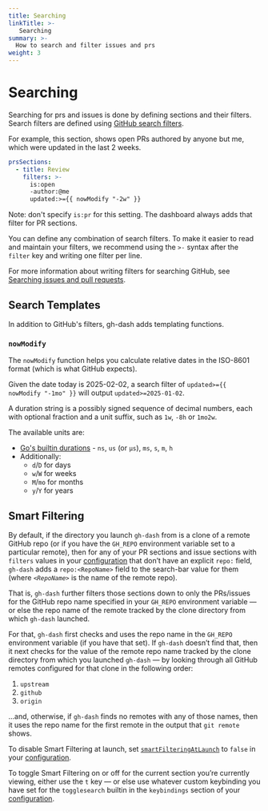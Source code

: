 ```yaml
---
title: Searching
linkTitle: >-
   Searching
summary: >-
  How to search and filter issues and prs
weight: 3
---
```


# Searching

Searching for prs and issues is done by defining sections and their filters.
Search filters are defined using [GitHub search filters][01].

For example, this section, shows open PRs authored by anyone but me, which were updated in the last 2 weeks.

```yaml
prsSections:
  - title: Review
    filters: >-
      is:open
      -author:@me
      updated:>={{ nowModify "-2w" }}
```

Note: don't specify `is:pr` for this setting. The dashboard always adds that filter for PR
sections.

You can define any combination of search filters. To make it easier to read and maintain
your filters, we recommend using the `>-` syntax after the `filter` key and writing one
filter per line.

For more information about writing filters for searching GitHub, see [Searching issues and pull requests][02].

## Search Templates

In addition to GitHub's filters, gh-dash adds templating functions.

### `nowModify`

The `nowModify` function helps you calculate relative dates in the ISO-8601 format (which is what GitHub expects).

Given the date today is 2025-02-02, a search filter of `updated>={{ nowModify "-1mo" }}` will output `updated>=2025-01-02`.

A duration string is a possibly signed sequence of decimal numbers, each with optional fraction and a unit suffix, such as `1w`, `-8h` or `1mo2w`.

The available units are:

- [Go's builtin durations](https://pkg.go.dev/time#ParseDuration) - `ns`, `us` (or `µs`), `ms`, `s`, `m`, `h`
- Additionally:
  - `d`/`D` for days
  - `w`/`W` for weeks
  - `M`/`mo` for months
  - `y`/`Y` for years

## Smart Filtering

By default, if the directory you launch `gh-dash` from is a clone of a remote GitHub repo (or if you
have the `GH_REPO` environment variable set to a particular remote), then for any of your PR
sections and issue sections with `filters` values in your [configuration](/configuration) that don’t
have an explicit `repo:` field, `gh-dash` adds a `repo:<RepoName>` field to the search-bar value for
them (where _`<RepoName>`_ is the name of the remote repo).

That is, `gh-dash` further filters those sections down to only the PRs/issues for the GitHub
repo name specified in your `GH_REPO` environment variable — or else the repo name of the remote
tracked by the clone directory from which `gh-dash` launched.

For that, `gh-dash` first checks and uses the repo name in the `GH_REPO` environment variable (if
you have that set). If `gh-dash` doesn’t find that, then it next checks for the value of the remote
repo name tracked by the clone directory from which you launched `gh-dash` — by looking through all
GitHub remotes configured for that clone in the following order:

1. `upstream`
2. `github`
3. `origin`

…and, otherwise, if `gh-dash` finds no remotes with any of those names, then it uses the repo name
for the first remote in the output that `git remote` shows.

To disable Smart Filtering at launch, set [`smartFilteringAtLaunch`](/configuration/gh-dash/#smartfilteringatlaunch)
to `false` in your [configuration](/configuration).

To toggle Smart Filtering on or off for the current section you’re currently viewing, either use the
`t` key — or else use whatever custom keybinding you have set for the `togglesearch` builtin in the
`keybindings` section of your [configuration](/configuration).

[01]: https://docs.github.com/en/search-github/searching-on-github/searching-issues-and-pull-requests
[02]: https://docs.github.com/en/search-github/getting-started-with-searching-on-github/understanding-the-search-syntax
